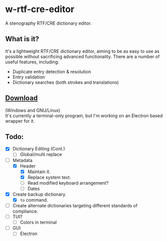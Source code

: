 # w-rtf-cre-editor
A stenography RTF/CRE dictionary editor. 
## What is it?
It's a lightweight RTF/CRE dictionary editor, aiming to be as easy to use as possible without sacrificing advanced functionality.  There are a number of useful features, including:
* Duplicate entry detection & resolution
* Entry validation
* Dictionary searches (both strokes and translations)
## [Download](build/)
(Windows and GNU/Linux)  
It's currently a terminal-only program, but I'm working on an Electron based wrapper for it.
## Todo:
* [x] Dictionary Editing (Cont.)
  * [ ] Global/multi replace
* [ ] Metadata
  * [x] Header
    * [x] Maintain it.
    * [x] Replace system text.
    * [ ] Read modified keyboard arrangement?
    * [ ] Dates
* [x] Create backup dictionary.
  * [x] `to` command.
* [ ] Create alternate dictionaries targeting different standards of compliance.
* [ ] TUI?
  * [ ] Colors in terminal
* [ ] GUI
  * [ ] Electron
